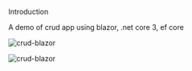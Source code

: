 Introduction

A demo of crud app using blazor, .net core 3, ef core

![crud-blazor](https://i.imgur.com/wFhNHDO.png)

![crud-blazor](https://i.imgur.com/53AsknO.png)
